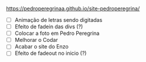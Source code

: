 https://pedroperegrinaa.github.io/site-pedroperegrina/

- [ ] Animação de letras sendo digitadas
- [ ] Efeito de fadein das divs (?)
- [ ] Colocar a foto em Pedro Peregrina 
- [ ] Melhorar o Codar  
- [ ] Acabar o site do Enzo
- [ ] Efeito de fadeout no inicio (?) 
